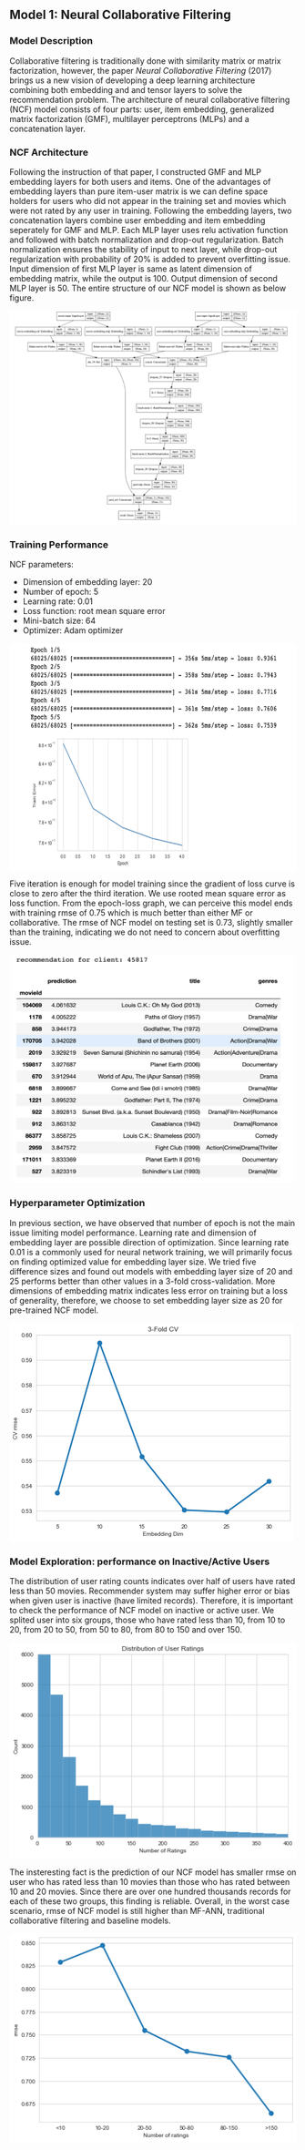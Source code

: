 ## Model 1: Neural Collaborative Filtering
### Model Description
Collaborative filtering is traditionally done with similarity matrix or matrix factorization, however, the paper *Neural Collaborative Filtering* (2017) brings us a new vision of developing a deep learning architecture combining both embedding and and tensor layers to solve the recommendation problem. The architecture of neural collaborative filtering (NCF) model consists of four parts: user, item embedding, generalized matrix factorization (GMF), multilayer perceptrons (MLPs) and a concatenation layer. 

### NCF Architecture
Following the instruction of that paper, I constructed GMF and MLP embedding layers for both users and items. One of the advantages of embedding layers than pure item-user matrix is we can define space holders for users who did not appear in the training set and movies which were not rated by any user in training. Following the embedding layers, two concatenation layers combine user embedding and item embedding seperately for GMF and MLP. Each MLP layer uses relu activation function and followed with batch normalization and drop-out regularization. Batch normalization ensures the stability of input to next layer, while drop-out regularization with probability of 20% is added to prevent overfitting issue. Input dimension of first MLP layer is same as latent dimension of embedding matrix, while the output is 100. Output dimension of second MLP layer is 50. The entire structure of our NCF model is shown as below figure. 

![fig1](Figures/dl_model_summary.png)

### Training Performance 
NCF parameters:
* Dimension of embedding layer: 20
* Number of epoch: 5
* Learning rate: 0.01
* Loss function: root mean square error
* Mini-batch size: 64
* Optimizer: Adam optimizer

<p align='center'>
<img src="Figures/dl_training.png" align="center" width="600" height='400'>
</p>

Five iteration is enough for model training since the gradient of loss curve is close to zero after the third iteration. We use rooted mean square error as loss function. From the epoch-loss graph, we can perceive this model ends with training rmse of 0.75 which is much better than either MF or collaborative. The rmse of NCF model on testing set is 0.73, slightly smaller than the training, indicating we do not need to concern about overfitting issue. 

<p align='center'>
<img src="Figures/dl_rec_sample.png" width="500" height="400">
</p>

### Hyperparameter Optimization
In previous section, we have observed that number of epoch is not the main issue limiting model performance. Learning rate and dimension of embedding layer are possible direction of optimization. Since learning rate 0.01 is a commonly used for neural network training, we will primarily focus on finding optimized value for embedding layer size. We tried five difference sizes and found out models with embedding layer size of 20 and 25 performs better than other values in a 3-fold cross-validation. More dimensions of embedding matrix indicates less error on training but a loss of generality, therefore, we choose to set embedding layer size as 20 for pre-trained NCF model. 

![fig3](Figures/dl_cv.png)

### Model Exploration: performance on Inactive/Active Users
The distribution of user rating counts indicates over half of users have rated less than 50 movies. Recommender system may suffer higher error or bias when given user is inactive (have limited records). Therefore, it is important to check the performance of NCF model on inactive or active user. We splited user into six groups, those who have rated less than 10, from 10 to 20, from 20 to 50, from 50 to 80, from 80 to 150 and over 150. 

![fig4](Figures/user_rating_hist.png)

The insteresting fact is the prediction of our NCF model has smaller rmse on user who has rated less than 10 movies than those who has rated between 10 and 20 movies. Since there are over one hundred thousands records for each of these two groups, this finding is reliable. Overall, in the worst case scenario, rmse of NCF model is still higher than MF-ANN, traditional collaborative filtering and baseline models. 

![fig5](Figures/user_active_rmse.png)
